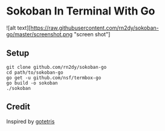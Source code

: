 # Sokoban In Terminal With Go

![alt text][https://raw.githubusercontent.com/rn2dy/sokoban-go/master/screenshot.png "screen shot"]

## Setup
```
git clone github.com/rn2dy/sokoban-go
cd path/to/sokoban-go
go get -u github.com/nsf/termbox-go
go build -o sokoban
./sokoban
```

## Credit

Inspired by [gotetris](https://github.com/jjinux/gotetris)
